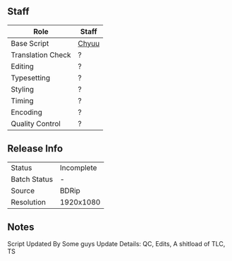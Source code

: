 ## Staff

| Role              | Staff                               |
|-------------------|-------------------------------------|
| Base Script       | [Chyuu](../Chyuu)                   |
| Translation Check | ?                                   |
| Editing           | ?                                   |
| Typesetting       | ?                                   |
| Styling           | ?                                   |
| Timing            | ?                                   |
| Encoding          | ?                                   |
| Quality Control   | ?                                   |

## Release Info

|              |            |
|--------------|------------|
| Status       | Incomplete |
| Batch Status | -          |
| Source       | BDRip      |
| Resolution   | 1920x1080  |

## Notes
Script Updated By Some guys
Update Details: QC, Edits, A shitload of TLC, TS
